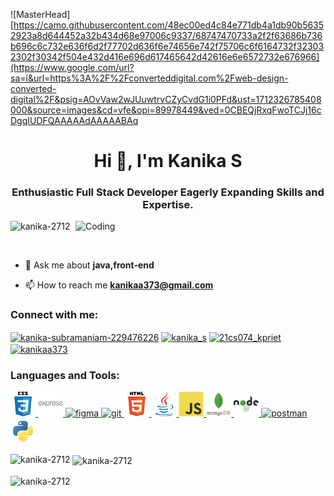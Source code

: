 ![MasterHead][https://camo.githubusercontent.com/48ec00ed4c84e771db4a1db90b56352923a8d644452a32b434d68e97006c9337/68747470733a2f2f63686b736b696c6c732e636f6d2f77702d636f6e74656e742f75706c6f6164732f323032302f30342f504e432d416e696d617465642d42616e6e6572732e676966](https://www.google.com/url?sa=i&url=https%3A%2F%2Fconverteddigital.com%2Fweb-design-converted-digital%2F&psig=AOvVaw2wJUuwtrvCZyCvdG1i0PFd&ust=1712326785408000&source=images&cd=vfe&opi=89978449&ved=0CBEQjRxqFwoTCJj16cDgqIUDFQAAAAAdAAAAABAq



<h1 align="center">Hi 👋, I'm Kanika S</h1>
<h3 align="center">Enthusiastic Full Stack Developer Eagerly Expanding Skills and Expertise.</h3>
<img align="right" alt="Coding" width=400 src="https://cdn.dribbble.com/users/2704414/screenshots/7466903/media/b08ab576316bd4582fef189f471cd9e5.gif"

<p align="left"> <img src="https://komarev.com/ghpvc/?username=kanika-2712&label=Profile%20views&color=0e75b6&style=flat" alt="kanika-2712" /> </p>

<p align="left"> <a href="https://twitter.com/" target="blank"><img src="https://img.shields.io/twitter/follow/?logo=twitter&style=for-the-badge" alt="" /></a> </p>

- 💬 Ask me about **java,front-end**

- 📫 How to reach me **kanikaa373@gmail.com**

<h3 align="left">Connect with me:</h3>
<p align="left">
<a href="https://linkedin.com/in/kanika-subramaniam-229476226" target="blank"><img align="center" src="https://raw.githubusercontent.com/rahuldkjain/github-profile-readme-generator/master/src/images/icons/Social/linked-in-alt.svg" alt="kanika-subramaniam-229476226" height="30" width="40" /></a>
<a href="https://www.codechef.com/users/kanika_s" target="blank"><img align="center" src="https://cdn.jsdelivr.net/npm/simple-icons@3.1.0/icons/codechef.svg" alt="kanika_s" height="30" width="40" /></a>
<a href="https://www.hackerrank.com/21cs074_kpriet" target="blank"><img align="center" src="https://raw.githubusercontent.com/rahuldkjain/github-profile-readme-generator/master/src/images/icons/Social/hackerrank.svg" alt="21cs074_kpriet" height="30" width="40" /></a>
<a href="https://www.leetcode.com/kanikaa373" target="blank"><img align="center" src="https://raw.githubusercontent.com/rahuldkjain/github-profile-readme-generator/master/src/images/icons/Social/leet-code.svg" alt="kanikaa373" height="30" width="40" /></a>
</p>

<h3 align="left">Languages and Tools:</h3>
<p align="left"> <a href="https://www.w3schools.com/css/" target="_blank" rel="noreferrer"> <img src="https://raw.githubusercontent.com/devicons/devicon/master/icons/css3/css3-original-wordmark.svg" alt="css3" width="40" height="40"/> </a> <a href="https://expressjs.com" target="_blank" rel="noreferrer"> <img src="https://raw.githubusercontent.com/devicons/devicon/master/icons/express/express-original-wordmark.svg" alt="express" width="40" height="40"/> </a> <a href="https://www.figma.com/" target="_blank" rel="noreferrer"> <img src="https://www.vectorlogo.zone/logos/figma/figma-icon.svg" alt="figma" width="40" height="40"/> </a> <a href="https://git-scm.com/" target="_blank" rel="noreferrer"> <img src="https://www.vectorlogo.zone/logos/git-scm/git-scm-icon.svg" alt="git" width="40" height="40"/> </a> <a href="https://www.w3.org/html/" target="_blank" rel="noreferrer"> <img src="https://raw.githubusercontent.com/devicons/devicon/master/icons/html5/html5-original-wordmark.svg" alt="html5" width="40" height="40"/> </a> <a href="https://www.java.com" target="_blank" rel="noreferrer"> <img src="https://raw.githubusercontent.com/devicons/devicon/master/icons/java/java-original.svg" alt="java" width="40" height="40"/> </a> <a href="https://developer.mozilla.org/en-US/docs/Web/JavaScript" target="_blank" rel="noreferrer"> <img src="https://raw.githubusercontent.com/devicons/devicon/master/icons/javascript/javascript-original.svg" alt="javascript" width="40" height="40"/> </a> <a href="https://www.mongodb.com/" target="_blank" rel="noreferrer"> <img src="https://raw.githubusercontent.com/devicons/devicon/master/icons/mongodb/mongodb-original-wordmark.svg" alt="mongodb" width="40" height="40"/> </a> <a href="https://nodejs.org" target="_blank" rel="noreferrer"> <img src="https://raw.githubusercontent.com/devicons/devicon/master/icons/nodejs/nodejs-original-wordmark.svg" alt="nodejs" width="40" height="40"/> </a> <a href="https://postman.com" target="_blank" rel="noreferrer"> <img src="https://www.vectorlogo.zone/logos/getpostman/getpostman-icon.svg" alt="postman" width="40" height="40"/> </a> <a href="https://www.python.org" target="_blank" rel="noreferrer"> <img src="https://raw.githubusercontent.com/devicons/devicon/master/icons/python/python-original.svg" alt="python" width="40" height="40"/> </a> </p>

<p><img align="left" src="https://github-readme-stats.vercel.app/api/top-langs?username=kanika-2712&show_icons=true&locale=en&layout=compact" alt="kanika-2712" /></p>

<p>&nbsp;<img align="center" src="https://github-readme-stats.vercel.app/api?username=kanika-2712&show_icons=true&locale=en" alt="kanika-2712" /></p>

<p><img align="center" src="https://github-readme-streak-stats.herokuapp.com/?user=kanika-2712&" alt="kanika-2712" /></p>
